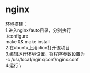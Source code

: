 # nginx
环境搭建：\
1.进入nginx/auto目录，分别执行 \
./configure \
make && make install \
2.在ubuntu上用clion打开该项目 \
3.编辑运行环境设置，将程序参数设置为 \
-c  /usr/local/nginx/conf/nginx.conf \
4.运行 \
